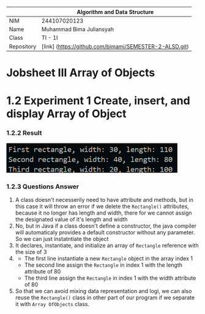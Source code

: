 |  | Algorithm and Data Structure |
|--|--|
| NIM | 244107020123 |
| Name |Muhammad Bima Juliansyah|
| Class | TI - 1I |
| Repository | [link] (https://github.com/bimamj/SEMESTER-2-ALSD.git) |

# Jobsheet III Array of Objects

# 1.2 Experiment 1 Create, insert, and display Array of Object

### 1.2.2 Result
![Screenshot](img/image1.png)

### 1.2.3 Questions Answer
1. A class doesn't necesserily need to have attribute and methods, but in this case it will throw an error if we delete the ```Rectangle()``` attributes, because it no longer has length and width, there for we cannot assign the designated value of it's length and width
2. No, but in Java if a class doesn't define a constructor, the java compiler will automaticaly provides a default constructor without any parameter. So we can just instatntiate the object
3. It declares, instantiate, and initialize an array of ```Rectangle``` reference with the size of 3
4. - The first line instantiate a new ```Rectangle``` object in the array index 1
    - The second line assign the ```Rectangle``` in index 1 with the length attribute of 80
    - The third line assign the ```Rectangle``` in index 1 with the width attribute of 80
5. So that we can avoid mixing data representation and logi, we can also reuse the ```Rectangle()``` class in other part of our program if we separate it with ```Array OfObjects``` class. 
